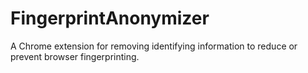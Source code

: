 FingerprintAnonymizer
=====================

A Chrome extension for removing identifying information to reduce or prevent browser fingerprinting.
